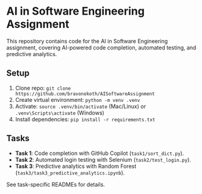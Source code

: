 # AI in Software Engineering Assignment

This repository contains code for the AI in Software Engineering assignment, covering AI-powered code completion, automated testing, and predictive analytics.

## Setup
1. Clone repo: `git clone https://github.com/bravonokoth/AISoftwareAssignment`
2. Create virtual environment: `python -m venv .venv`
3. Activate: `source .venv/bin/activate` (Mac/Linux) or `.venv\Scripts\activate` (Windows)
4. Install dependencies: `pip install -r requirements.txt`

## Tasks
- **Task 1**: Code completion with GitHub Copilot (`task1/sort_dict.py`).
- **Task 2**: Automated login testing with Selenium (`task2/test_login.py`).
- **Task 3**: Predictive analytics with Random Forest (`task3/task3_predictive_analytics.ipynb`).

See task-specific READMEs for details.